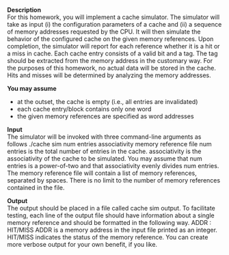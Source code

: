 <b>Description</b>
<br>For this homework, you will implement a cache simulator. The simulator will take as input (i) the configuration
parameters of a cache and (ii) a sequence of memory addresses requested by the CPU. It will then simulate the
behavior of the configured cache on the given memory references. Upon completion, the simulator will report for
each reference whether it is a hit or a miss in cache.
Each cache entry consists of a valid bit and a tag. The tag should be extracted from the memory address
in the customary way. For the purposes of this homework, no actual data will be stored in the cache. Hits and
misses will be determined by analyzing the memory addresses.

<b>You may assume</b><br>
- at the outset, the cache is empty (i.e., all entries are invalidated)
- each cache entry/block contains only one word
- the given memory references are specified as word addresses

<b>Input</b><br>
The simulator will be invoked with three command-line arguments as follows
./cache sim num entries associativity memory reference file
num entries is the total number of entries in the cache. associativity is the associativity of the cache
to be simulated. You may assume that num entries is a power-of-two and that associativity evenly divides
num entries. The memory reference file will contain a list of memory references, separated by spaces. There
is no limit to the number of memory references contained in the file.

<b>Output</b><br>
The output should be placed in a file called cache sim output. To facilitate testing, each line of the output file
should have information about a single memory reference and should be formatted in the following way.
ADDR : HIT/MISS
ADDR is a memory address in the input file printed as an integer. HIT/MISS indicates the status of the memory
reference. You can create more verbose output for your own benefit, if you like.
